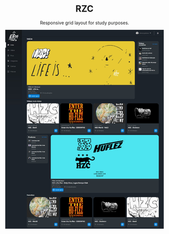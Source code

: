 <h1 align="center">
RZC
</h1>

<p align="center">Responsive grid layout for study purposes.</p>


![thumbnail](./assets/img/thumb.jpeg)

